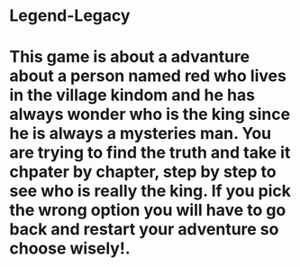 # Legend-Legacy

# This game is about a advanture about a person named red who lives in the village kindom and he has always wonder who is the king since he is always a mysteries man. You are trying to find the truth and take it chpater by chapter, step by step to see who is really the king. If you pick the wrong option you will have to go back and restart your adventure so choose wisely!.
